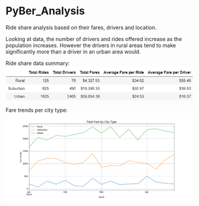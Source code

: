 # PyBer_Analysis

Ride share analysis based on their fares, drivers and location.

Looking at data, the number of drivers and rides offered increase as the population increases. However the drivers in rural areas tend to make significantly more than a driver in an urban area would.

Ride share data summary:
![Summary DataFrame](https://github.com/Wish-Patel/PyBer_Analysis/blob/master/analysis/Summary%20DataFrame.PNG)

Fare trends per city type:
![TotalFare](https://github.com/Wish-Patel/PyBer_Analysis/blob/master/analysis/TotalFare.png)

